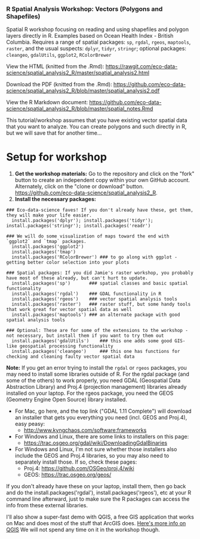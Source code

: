 ### R Spatial Analysis Workshop: Vectors (Polygons and Shapefiles)

Spatial R workshop focusing on reading and using shapefiles and polygon layers directly in R.  Examples based on Ocean Health Index - British Columbia.  Requires a range of spatial packages: `sp`, `rgdal`, `rgeos`, `maptools`, `raster`, and the usual suspects: `dplyr`, `tidyr`, `stringr`; optional packages: `cleangeo`, `gdalUtils`,  `ggplot2`, `RColorBrewer`

View the HTML (knitted from the .Rmd): https://rawgit.com/eco-data-science/spatial_analysis2_R/master/spatial_analysis2.html

Download the PDF (knitted from the .Rmd): https://github.com/eco-data-science/spatial_analysis2_R/blob/master/spatial_analysis2.pdf

View the R Markdown document: https://github.com/eco-data-science/spatial_analysis2_R/blob/master/spatial_notes.Rmd

This tutorial/workshop assumes that you have existing vector spatial data that you want to analyze.  You can create polygons and such directly in R, but we will save that for another time...

# Setup for workshop

1. __Get the workshop materials:__ Go to the repository and click on the "fork" button to create an independent copy within your own GitHub account.  Alternately, click on the "clone or download" button. https://github.com/eco-data-science/spatial_analysis2_R.
2. __Install the necessary packages:__
```
### Eco-data-science faves! If you don't already have these, get them, they will make your life easier.
  install.packages('dplyr'); install.packages('tidyr'); install.packages('stringr'); install.packages('readr')

### We will do some visualization of maps toward the end with `ggplot2` and `tmap` packages.
  install.packages('ggplot2')
  install.packages('tmap')
  install.packages('RColorBrewer') ### to go along with ggplot - getting better color selection into your plots

### Spatial packages: If you did Jamie's raster workshop, you probably have most of these already, but can't hurt to update.
  install.packages('sp')       ### spatial classes and basic spatial functionality
  install.packages('rgdal')    ### GDAL functionality in R
  install.packages('rgeos')    ### vector spatial analysis tools
  install.packages('raster')   ### raster stuff, but some handy tools that work great for vector spatial data as well
  install.packages('maptools') ### an alternate package with good spatial analysis tools

### Optional: These are for some of the extensions to the workshop - not necessary, but install them if you want to try them out
  install.packages('gdalUtils')    ### this one adds some good GIS-like geospatial processing functionality
  install.packages('cleangeo')     ### this one has functions for checking and cleaning faulty vector spatial data
```

__Note:__ If you get an error trying to install the `rgdal` or `rgeos` packages, you may need to install some libraries outside of R.  For the rgdal package (and some of the others) to work properly, you need GDAL (Geospatial Data Abstraction Library) and Proj.4 (projection management) libraries already installed on your laptop.  For the rgeos package, you need the GEOS (Geometry Engine Open Source) library installed.

* For Mac, go here, and the top link ("GDAL 1.11 Complete") will download an installer that gets you everything you need (incl. GEOS and Proj.4), easy peasy:
    * http://www.kyngchaos.com/software:frameworks
* For Windows and Linux, there are some links to installers on this page:
    * https://trac.osgeo.org/gdal/wiki/DownloadingGdalBinaries
* For Windows and Linux, I'm not sure whether those installers also include the GEOS and Proj.4 libraries, so you may also need to separately install those.  If so, check these pages:
    * Proj.4: https://github.com/OSGeo/proj.4/wiki
    * GEOS: https://trac.osgeo.org/geos/

If you don't already have these on your laptop, install them, then go back and do the install.packages('rgdal'), install.packages('rgeos'), etc at your R command line afterward, just to make sure the R packages can access the info from these external libraries.

I'll also show a super-fast demo with QGIS, a free GIS application that works on Mac and does most of the stuff that ArcGIS does.  [Here's more info on QGIS](http://www.qgis.org/en/site/)  We will not spend any time on it in the workshop though.
